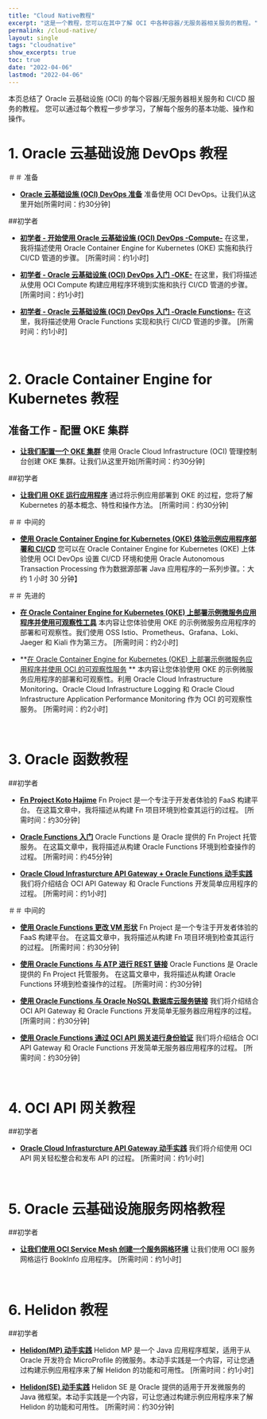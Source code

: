 ```yaml
---
title: "Cloud Native教程"
excerpt: "这是一个教程，您可以在其中了解 OCI 中各种容器/无服务器相关服务的教程。"
permalink: /cloud-native/
layout: single
tags: "cloudnative"
show_excerpts: true
toc: true
date: "2022-04-06"
lastmod: "2022-04-06"
---
```


本页总结了 Oracle 云基础设施 (OCI) 的每个容器/无服务器相关服务和 CI/CD 服务的教程。
您可以通过每个教程一步步学习，了解每个服务的基本功能、操作和操作。

# 1. Oracle 云基础设施 DevOps 教程

<!-- ## 准备 -->

＃＃ 准备

+ **[Oracle 云基础设施 (OCI) DevOps 准备](/ocitutorials/cloud-native/devops-for-commons/)**
    准备使用 OCI DevOps。让我们从这里开始[所需时间：约30分钟]

##初学者

+ **[初学者 - 开始使用 Oracle 云基础设施 (OCI) DevOps -Compute-](/ocitutorials/cloud-native/devops-for-beginners-compute)**
    在这里，我将描述使用 Oracle Container Engine for Kubernetes (OKE) 实施和执行 CI/CD 管道的步骤。 [所需时间：约1小时]

+ **[初学者 - Oracle 云基础设施 (OCI) DevOps 入门 -OKE-](/ocitutorials/cloud-native/devops-for-beginners-oke/)**
    在这里，我们将描述从使用 OCI Compute 构建应用程序环境到实施和执行 CI/CD 管道的步骤。 [所需时间：约1小时]

+ **[初学者 - Oracle 云基础设施 (OCI) DevOps 入门 -Oracle Functions-](/ocitutorials/cloud-native/devops-for-beginners-functions/)**
    在这里，我将描述使用 Oracle Functions 实现和执行 CI/CD 管道的步骤。 [所需时间：约1小时]

<br />

# 2. Oracle Container Engine for Kubernetes 教程

## 准备工作 - 配置 OKE 集群

+ **[让我们配置一个 OKE 集群](/ocitutorials/cloud-native/oke-for-commons/)**
    使用 Oracle Cloud Infrastructure (OCI) 管理控制台创建 OKE 集群。让我们从这里开始[所需时间：约30分钟]

##初学者

+ **[让我们用 OKE 运行应用程序](/ocitutorials/cloud-native/oke-for-beginners/)**
    通过将示例应用部署到 OKE 的过程，您将了解 Kubernetes 的基本概念、特性和操作方法。 [所需时间：约30分钟]

＃＃ 中间的

+ **[使用 Oracle Container Engine for Kubernetes (OKE) 体验示例应用程序部署和 CI/CD](/ocitutorials/cloud-native/oke-for-intermediates/)**
    您可以在 Oracle Container Engine for Kubernetes (OKE) 上体验使用 OCI DevOps 设置 CI/CD 环境和使用 Oracle Autonomous Transaction Processing 作为数据源部署 Java 应用程序的一系列步骤。：大约 1 小时 30 分钟】

＃＃ 先进的

+ **[在 Oracle Container Engine for Kubernetes (OKE) 上部署示例微服务应用程序并使用可观察性工具](/ocitutorials/cloud-native/oke-for-advances/)**
    本内容让您体验使用 OKE 的示例微服务应用程序的部署和可观察性。我们使用 OSS Istio、Prometheus、Grafana、Loki、Jaeger 和 Kiali 作为第三方。 [所需时间：约2小时]

+ **[在 Oracle Container Engine for Kubernetes (OKE) 上部署示例微服务应用程序并使用 OCI 的可观察性服务](/ocitutorials/cloud-native/oke-observability-for-advances/) **
    本内容让您体验使用 OKE 的示例微服务应用程序的部署和可观察性。利用 Oracle Cloud Infrastructure Monitoring、Oracle Cloud Infrastructure Logging 和 Oracle Cloud Infrastructure Application Performance Monitoring 作为 OCI 的可观察性服务。 [所需时间：约2小时]

<br />

# 3. Oracle 函数教程

##初学者

+ **[Fn Project Koto Hajime](/ocitutorials/cloud-native/fn-for-beginners/)**
    Fn Project 是一个专注于开发者体验的 FaaS 构建平台。
    在这篇文章中，我将描述从构建 Fn 项目环境到检查其运行的过程。 [所需时间：约30分钟]

+ **[Oracle Functions 入门](/ocitutorials/cloud-native/functions-for-beginners/)**
    Oracle Functions 是 Oracle 提供的 Fn Project 托管服务。
    在这篇文章中，我将描述从构建 Oracle Functions 环境到检查操作的过程。 [所需时间：约45分钟]

+ **[Oracle Cloud Infrasturcture API Gateway + Oracle Functions 动手实践](/ocitutorials/cloud-native/functions-apigateway-for-beginners/)**
    我们将介绍结合 OCI API Gateway 和 Oracle Functions 开发简单应用程序的过程。 [所需时间：约1小时]

＃＃ 中间的

+ **[使用 Oracle Functions 更改 VM 形状](/ocitutorials/cloud-native/functions-vmshape-for-intermediates)**
    Fn Project 是一个专注于开发者体验的 FaaS 构建平台。
    在这篇文章中，我将描述从构建 Fn 项目环境到检查其运行的过程。 [所需时间：约30分钟]

+ **[使用 Oracle Functions 与 ATP 进行 REST 链接](/ocitutorials/cloud-native/functions-ords-for-intermediate)**
    Oracle Functions 是 Oracle 提供的 Fn Project 托管服务。
    在这篇文章中，我将描述从构建 Oracle Functions 环境到检查操作的过程。 [所需时间：约30分钟]

+ **[使用 Oracle Functions 与 Oracle NoSQL 数据库云服务链接](/ocitutorials/cloud-native/functions-nosql-for-intermediates)**
    我们将介绍结合 OCI API Gateway 和 Oracle Functions 开发简单无服务器应用程序的过程。 [所需时间：约30分钟]

+ **[使用 Oracle Functions 通过 OCI API 网关进行身份验证](/ocitutorials/cloud-native/functions-apigateway-for-intermediates)**
    我们将介绍结合 OCI API Gateway 和 Oracle Functions 开发简单无服务器应用程序的过程。 [所需时间：约30分钟]

<br />

# 4. OCI API 网关教程

##初学者

+ **[Oracle Cloud Infrasturcture API Gateway 动手实践](/ocitutorials/cloud-native/apigateway-for-beginners/)**
    我们将介绍使用 OCI API 网关轻松整合和发布 API 的过程。 [所需时间：约1小时]

<br />

# 5. Oracle 云基础设施服务网格教程

##初学者

+ **[让我们使用 OCI Service Mesh 创建一个服务网格环境](/ocitutorials/cloud-native/osm-for-beginners/)**
    让我们使用 OCI 服务网格运行 BookInfo 应用程序。 [所需时间：约1小时]

<br />

# 6. Helidon 教程

##初学者

+ **[Helidon(MP) 动手实践](/ocitutorials/cloud-native/helidon-mp-for-beginners/)**
    Helidon MP 是一个 Java 应用程序框架，适用于从 Oracle 开发符合 MicroProfile 的微服务。本动手实践是一个内容，可让您通过构建示例应用程序来了解 Helidon 的功能和可用性。 [所需时间：约1小时]

+ **[Helidon(SE) 动手实践](/ocitutorials/cloud-native/helidon-se-for-beginners/)**
    Helidon SE 是 Oracle 提供的适用于开发微服务的 Java 微框架。本动手实践是一个内容，可让您通过构建示例应用程序来了解 Helidon 的功能和可用性。 [所需时间：约30分钟]
